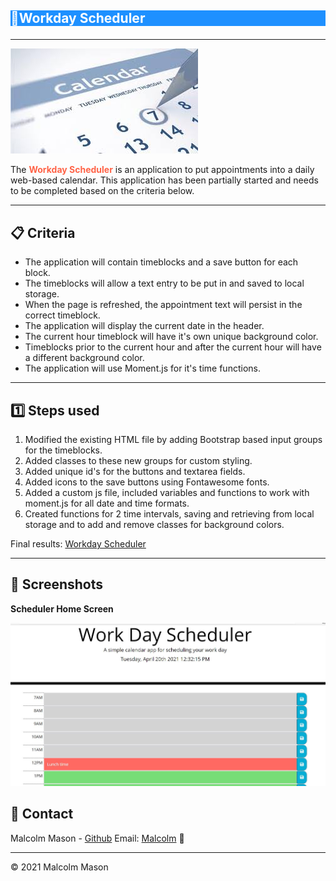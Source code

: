 ## <p style="background-color:DodgerBlue; text-align: center box-shadow: 10px 10px grey"><span style="color: White"> 📆Workday Scheduler</span></p>

---

![Background](assets/images/calendar.jfif)

The <span style="color:Tomato;">**Workday Scheduler**</span> is an application to put appointments into a daily web-based calendar. This application has been partially started and needs to be completed based on the criteria below.

---

## 📋 Criteria

- The application will contain timeblocks and a save button for each block.
- The timeblocks will allow a text entry to be put in and saved to local storage.
- When the page is refreshed, the appointment text will persist in the correct timeblock.
- The application will display the current date in the header.
- The current hour timeblock will have it's own unique background color.
- Timeblocks prior to the current hour and after the current hour will have a different background color.
- The application will use Moment.js for it's time functions.

---

## 1️⃣ Steps used

1. Modified the existing HTML file by adding Bootstrap based input groups for the timeblocks.
2. Added classes to these new groups for custom styling.
3. Added unique id's for the buttons and textarea fields.
4. Added icons to the save buttons using Fontawesome fonts.
5. Added a custom js file, included variables and functions to work with moment.js for all date and time formats.
6. Created functions for 2 time intervals, saving and retrieving from local storage and to add and remove classes for background colors.

Final results: [Workday Scheduler](https://malmason.github.io/workday-scheduler/)

---

## 📸 Screenshots

**Scheduler Home Screen**

![Home screen](assets/images/homescreen.JPG)

## 📱 Contact

Malcolm Mason - [Github](https://github.com/malmason) Email: [Malcolm](mailto:malmason66@gmail.com) 📧

---

&copy; 2021 Malcolm Mason
